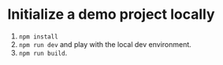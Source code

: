 # Initialize a demo project locally

1. `npm install`
2. `npm run dev` and play with the local dev environment.
3. `npm run build`.
